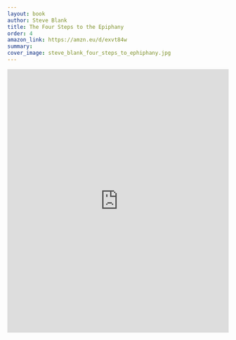 ```yaml
---
layout: book
author: Steve Blank
title: The Four Steps to the Epiphany
order: 4
amazon_link: https://amzn.eu/d/exvt84w
summary: 
cover_image: steve_blank_four_steps_to_ephiphany.jpg
---
```


<iframe type="text/html" sandbox="allow-scripts allow-same-origin allow-popups" width="100%" height="600px" frameborder="0" allowfullscreen style="max-width:100%" src="https://lesen.amazon.de/kp/card?asin=B084RG9Q2B&preview=inline&linkCode=kpe&ref_=cm_sw_r_kb_dp_9YBR1S86CBSPBDQF4BGJ" ></iframe>